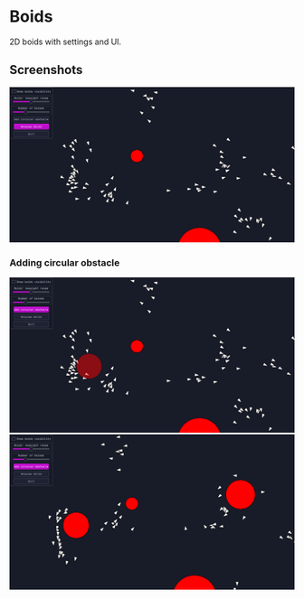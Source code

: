 # Boids
2D boids with settings and UI.

## Screenshots
![1](screenshots/screen.png)

### Adding circular obstacle
![2](screenshots/add_circle.png)
![3](screenshots/circles_added.png)
